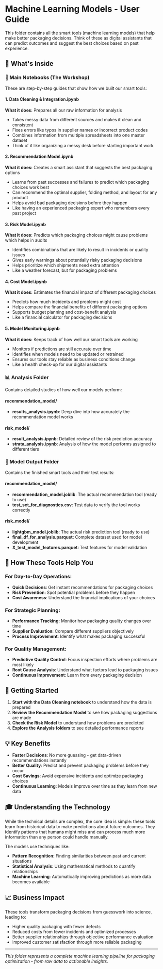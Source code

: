 # Machine Learning Models - User Guide

This folder contains all the smart tools (machine learning models) that help make better packaging decisions. Think of these as digital assistants that can predict outcomes and suggest the best choices based on past experience.

## 📂 What's Inside

### 🔧 Main Notebooks (The Workshop)

These are step-by-step guides that show how we built our smart tools:

#### 1. **Data Cleaning & Integration.ipynb**
**What it does:** Prepares all our raw information for analysis
- Takes messy data from different sources and makes it clean and consistent
- Fixes errors like typos in supplier names or incorrect product codes
- Combines information from multiple spreadsheets into one master dataset
- Think of it like organizing a messy desk before starting important work

#### 2. **Recommendation Model.ipynb**
**What it does:** Creates a smart assistant that suggests the best packaging options
- Learns from past successes and failures to predict which packaging choices work best
- Can recommend the optimal supplier, folding method, and layout for any product
- Helps avoid bad packaging decisions before they happen
- Like having an experienced packaging expert who remembers every past project

#### 3. **Risk Model.ipynb**
**What it does:** Predicts which packaging choices might cause problems which helps in audits
- Identifies combinations that are likely to result in incidents or quality issues
- Gives early warnings about potentially risky packaging decisions
- Helps prioritize which shipments need extra attention
- Like a weather forecast, but for packaging problems

#### 4. **Cost Model.ipynb**
**What it does:** Estimates the financial impact of different packaging choices
- Predicts how much incidents and problems might cost
- Helps compare the financial benefits of different packaging options
- Supports budget planning and cost-benefit analysis
- Like a financial calculator for packaging decisions

#### 5. **Model Monitoring.ipynb**
**What it does:** Keeps track of how well our smart tools are working
- Monitors if predictions are still accurate over time
- Identifies when models need to be updated or retrained
- Ensures our tools stay reliable as business conditions change
- Like a health check-up for our digital assistants

### 📊 Analysis Folder

Contains detailed studies of how well our models perform:

#### **recommendation_model/**
- **results_analysis.ipynb**: Deep dive into how accurately the recommendation model works

#### **risk_model/**
- **result_analysis.ipynb**: Detailed review of the risk prediction accuracy
- **strata_analysis.ipynb**: Analysis of how the model performs assigned to different tiers

### 💾 Model Output Folder

Contains the finished smart tools and their test results:

#### **recommendation_model/**
- **recommendation_model.joblib**: The actual recommendation tool (ready to use)
- **test_set_for_diagnostics.csv**: Test data to verify the tool works correctly

#### **risk_model/**
- **lightgbm_model.joblib**: The actual risk prediction tool (ready to use)
- **final_df_for_analysis.parquet**: Complete dataset used for model development
- **X_test_model_features.parquet**: Test features for model validation

## 🎯 How These Tools Help You

### For Day-to-Day Operations:
- **Quick Decisions**: Get instant recommendations for packaging choices
- **Risk Prevention**: Spot potential problems before they happen
- **Cost Awareness**: Understand the financial implications of your choices

### For Strategic Planning:
- **Performance Tracking**: Monitor how packaging quality changes over time
- **Supplier Evaluation**: Compare different suppliers objectively
- **Process Improvement**: Identify what makes packaging successful

### For Quality Management:
- **Predictive Quality Control**: Focus inspection efforts where problems are most likely
- **Root Cause Analysis**: Understand what factors lead to packaging issues
- **Continuous Improvement**: Learn from every packaging decision

## 🚀 Getting Started

1. **Start with the Data Cleaning notebook** to understand how the data is prepared
2. **Review the Recommendation Model** to see how packaging suggestions are made
3. **Check the Risk Model** to understand how problems are predicted
4. **Explore the Analysis folders** to see detailed performance reports

## 💡 Key Benefits

- **Faster Decisions**: No more guessing - get data-driven recommendations instantly
- **Better Quality**: Predict and prevent packaging problems before they occur
- **Cost Savings**: Avoid expensive incidents and optimize packaging choices
- **Continuous Learning**: Models improve over time as they learn from new data

## 🎓 Understanding the Technology

While the technical details are complex, the core idea is simple: these tools learn from historical data to make predictions about future outcomes. They identify patterns that humans might miss and can process much more information than any person could handle manually.

The models use techniques like:
- **Pattern Recognition**: Finding similarities between past and current situations
- **Statistical Analysis**: Using mathematical methods to quantify relationships
- **Machine Learning**: Automatically improving predictions as more data becomes available

## 📈 Business Impact

These tools transform packaging decisions from guesswork into science, leading to:
- Higher quality packaging with fewer defects
- Reduced costs from fewer incidents and optimized processes
- Better supplier relationships through objective performance evaluation
- Improved customer satisfaction through more reliable packaging

---

*This folder represents a complete machine learning pipeline for packaging optimization - from raw data to actionable insights.*
